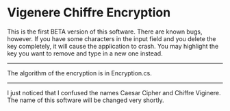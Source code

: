 Vigenere Chiffre Encryption
======================
This is the first BETA version of this software. There are known bugs, however.
If you have some characters in the input field and you delete the key completely, it will cause the application to crash.
You may highlight the key you want to remove and type in a new one instead.
______________________
The algorithm of the encryption is in Encryption.cs.
______________________
I just noticed that I confused the names Caesar Cipher and Chiffre Viginere. The name of this software will be changed very shortly.
